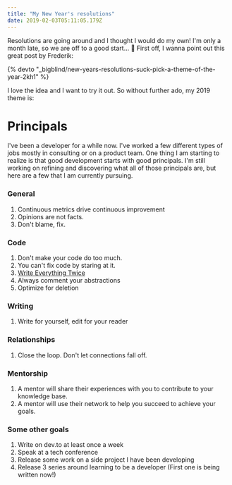 ```yaml
---
title: "My New Year's resolutions"
date: 2019-02-03T05:11:05.179Z
---
```


Resolutions are going around and I thought I would do my own! I'm only a month late, so we are off to a good start... 🤣 First off, I wanna point out this great post by Frederik:

{% devto "_bigblind/new-years-resolutions-suck-pick-a-theme-of-the-year-2kh1" %}

I love the idea and I want to try it out. So without further ado, my 2019 theme is:

# Principals

I've been a developer for a while now. I've worked a few different types of jobs mostly in consulting or on a product team. One thing I am starting to realize is that good development starts with good principals. I'm still working on refining and discovering what all of those principals are, but here are a few that I am currently pursuing.

### General

1. Continuous metrics drive continuous improvement
2. Opinions are not facts.
3. Don't blame, fix.

### Code

1. Don't make your code do too much.
2. You can't fix code by staring at it.
3. [Write Everything Twice](https://dev.to/wuz/stop-trying-to-be-so-dry-instead-write-everything-twice-wet-5g33)
4. Always comment your abstractions
5. Optimize for deletion

### Writing

1. Write for yourself, edit for your reader

### Relationships

1. Close the loop. Don't let connections fall off.

### Mentorship

1. A mentor will share their experiences with you to contribute to your knowledge base.
2. A mentor will use their network to help you succeed to achieve your goals.

### Some other goals

1. Write on dev.to at least once a week
2. Speak at a tech conference
3. Release some work on a side project I have been developing
4. Release 3 series around learning to be a developer (First one is being written now!)

